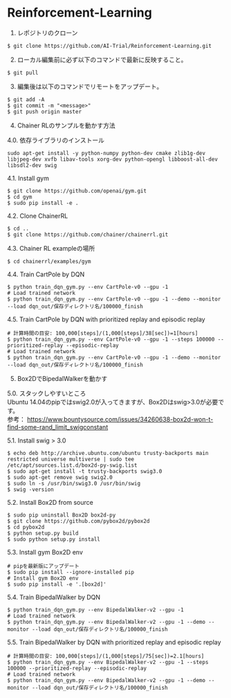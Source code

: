 # Reinforcement-Learning

1. レポジトリのクローン

```
$ git clone https://github.com/AI-Trial/Reinforcement-Learning.git
```

2. ローカル編集前に必ず以下のコマンドで最新に反映すること。

```
$ git pull
```

3. 編集後は以下のコマンドでリモートをアップデート。

```
$ git add -A
$ git commit -m "<message>"
$ git push origin master
```
4. Chainer RLのサンプルを動かす方法
  
4.0. 依存ライブラリのインストール
```
sudo apt-get install -y python-numpy python-dev cmake zlib1g-dev libjpeg-dev xvfb libav-tools xorg-dev python-opengl libboost-all-dev libsdl2-dev swig
```
  
4.1. Install gym
```
$ git clone https://github.com/openai/gym.git
$ cd gym
$ sudo pip install -e .
```
  
4.2. Clone ChainerRL
```
$ cd ..
$ git clone https://github.com/chainer/chainerrl.git
```
  
4.3. Chainer RL exampleの場所
```
$ cd chainerrl/examples/gym
```
  
4.4. Train CartPole by DQN
```
$ python train_dqn_gym.py --env CartPole-v0 --gpu -1
# Load trained network  
$ python train_dqn_gym.py --env CartPole-v0 --gpu -1 --demo --monitor --load dqn_out/保存ディレクトリ名/100000_finish
```
4.5. Train CartPole by DQN with prioritized replay and episodic replay
```
# 計算時間の目安: 100,000[steps]/(1,000[steps]/38[sec])=1[hours]
$ python train_dqn_gym.py --env CartPole-v0 --gpu -1 --steps 100000 --prioritized-replay --episodic-replay
# Load trained network  
$ python train_dqn_gym.py --env CartPole-v0 --gpu -1 --demo --monitor --load dqn_out/保存ディレクトリ名/100000_finish
```

5. Box2DでBipedalWalkerを動かす
  
5.0. スタックしやすいところ  
Ubuntu 14.04のpipではswig2.0が入ってきますが、Box2Dはswig>3.0が必要です。  
参考： https://www.bountysource.com/issues/34260638-box2d-won-t-find-some-rand_limit_swigconstant
  
5.1. Install swig > 3.0
```
$ echo deb http://archive.ubuntu.com/ubuntu trusty-backports main restricted universe multiverse | sudo tee /etc/apt/sources.list.d/box2d-py-swig.list
$ sudo apt-get install -t trusty-backports swig3.0
$ sudo apt-get remove swig swig2.0
$ sudo ln -s /usr/bin/swig3.0 /usr/bin/swig
$ swig -version
```
5.2. Install Box2D from source
```
$ sudo pip uninstall Box2D box2d-py
$ git clone https://github.com/pybox2d/pybox2d
$ cd pybox2d
$ python setup.py build
$ sudo python setup.py install
```
5.3. Install gym Box2D env
```
# pipを最新版にアップデート
$ sudo pip install --ignore-installed pip
# Install gym Box2D env
$ sudo pip install -e '.[box2d]'
```
5.4. Train BipedalWalker by DQN
```
$ python train_dqn_gym.py --env BipedalWalker-v2 --gpu -1
# Load trained network
$ python train_dqn_gym.py --env BipedalWalker-v2 --gpu -1 --demo --monitor --load dqn_out/保存ディレクトリ名/100000_finish
```
5.5. Train BipedalWalker by DQN with prioritized replay and episodic replay
```
# 計算時間の目安: 100,000[steps]/(1,000[steps]/75[sec])=2.1[hours]
$ python train_dqn_gym.py --env BipedalWalker-v2 --gpu -1 --steps 100000 --prioritized-replay --episodic-replay
# Load trained network
$ python train_dqn_gym.py --env BipedalWalker-v2 --gpu -1 --demo --monitor --load dqn_out/保存ディレクトリ名/100000_finish
```
